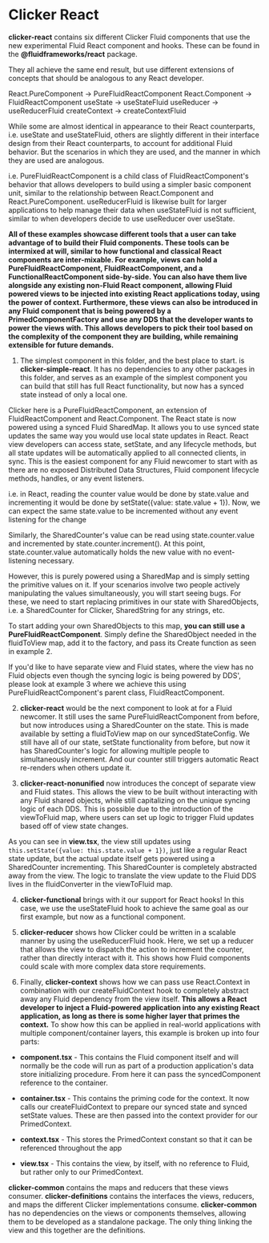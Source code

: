 # Clicker React

**clicker-react** contains six different Clicker Fluid components that use the new experimental Fluid React component and hooks. These can be found in the **@fluidframeworks/react** package.

They all achieve the same end result, but use different extensions of concepts that should be analogous to any React developer.

React.PureComponent &rarr; PureFluidReactComponent
React.Component &rarr; FluidReactComponent
useState &rarr; useStateFluid
useReducer &rarr; useReducerFluid
createContext &rarr; createContextFluid

While some are almost identical in appearance to their React counterparts, i.e. useState and useStateFluid, others are slightly different in their interface design from their React counterparts, to account for additional Fluid behavior. But the scenarios in which they are used, and the manner in which they are used are analogous.

i.e. PureFluidReactComponent is a child class of FluidReactComponent's behavior that allows developers to build using a simpler basic component unit, similar to the relationship between React.Component and React.PureComponent. useReducerFluid is likewise built for larger applications to help manage their data when useStateFluid is not sufficient, similar to when developers decide to use useReducer over useState.

**All of these examples showcase different tools that a user can take advantage of to build their Fluid components. These tools can be intermixed at will, similar to how functional and classical React components are inter-mixable. For example, views can hold a PureFluidReactComponent, FluidReactComponent, and a FunctionalReactComponent side-by-side. You can also have them live alongside any existing non-Fluid React component, allowing Fluid powered views to be injected into existing React applications today, using the power of context. Furthermore, these views can also be introduced in any Fluid component that is being powered by a PrimedComponentFactory and use any DDS that the developer wants to power the views with. This allows developers to pick their tool based on the complexity of the component they are building, while remaining extensible for future demands.**

1) The simplest component in this folder, and the best place to start. is **clicker-simple-react**. It has no dependencies to any other packages in this folder, and serves as an example of the simplest component you can build that still has full React functionality, but now has a synced state instead of only a local one.

Clicker here is a PureFluidReactComponent, an extension of FluidReactComponent and React.Component. The React state is now powered using a synced Fluid SharedMap. It allows you to use synced state updates the same way you would use local state updates in React. React view developers can access state, setState, and any lifecycle methods, but all state updates will be automatically applied to all connected clients, in sync. This is the easiest component for any Fluid newcomer to start with as there are no exposed Distributed Data Structures, Fluid component lifecycle methods, handles, or any event listeners.

i.e. in React, reading the counter value would be done by state.value and incrementing it would be done by setState({value: state.value + 1}). Now, we can expect the same state.value to be incremented without any event listening for the change

Similarly, the SharedCounter's value can be read using state.counter.value and incremented by state.counter.increment(). At this point, state.counter.value automatically holds the new value with no event-listening necessary.

However, this is purely powered using a SharedMap and is simply setting the primitive values on it. If your scenarios involve two people actively manipulating the values simultaneously, you will start seeing bugs. For these, we need to start replacing primitives in our state with SharedObjects, i.e. a SharedCounter for Clicker, SharedString for any strings, etc.

To start adding your own SharedObjects to this map, **you can still use a PureFluidReactComponent**. Simply define the SharedObject needed in the fluidToView map, add it to the factory, and pass its Create function as seen in example 2.

If you'd like to have separate view and Fluid states, where the view has no Fluid objects even though the syncing logic is being powered by DDS', please look at example 3 where we achieve this using PureFluidReactComponent's parent class, FluidReactComponent.

2) **clicker-react** would be the next component to look at for a Fluid newcomer. It still uses the same PureFluidReactComponent from before, but now introduces using a SharedCounter on the state. This is made available by setting a fluidToView map on our syncedStateConfig. We still have all of our state, setState functionality from before, but now it has SharedCounter's logic for allowing multiple people to simultaneously increment. And our counter still triggers automatic React re-renders when others update it.

3) **clicker-react-nonunified** now introduces the concept of separate view and Fluid states. This allows the view to be built without interacting with any Fluid shared objects, while still capitalizing on the unique syncing logic of each DDS. This is possible due to the introduction of the viewToFluid map, where users can set up logic to trigger Fluid updates based off of view state changes.

As you can see in **view.tsx**, the view still updates using
`this.setState({value: this.state.value + 1})`, just like a regular React state update, but the actual update itself gets powered using a SharedCounter incrementing. This SharedCounter is completely abstracted away from the view. The logic to translate the view update to the Fluid DDS lives in the fluidConverter in the viewToFluid map.

4) **clicker-functional** brings with it our support for React hooks! In this case, we use the useStateFluid hook to achieve the same goal as our first example, but now as a functional component.

5) **clicker-reducer** shows how Clicker could be written in a scalable manner by using the useReducerFluid hook. Here, we set up a reducer that allows the view to dispatch the action to increment the counter, rather than directly interact with it. This shows how Fluid components could scale with more complex data store requirements.

6) Finally, **clicker-context** shows how we can pass use React.Context in combination with our createFluidContext hook to completely abstract away any Fluid dependency from the view itself. **This allows a React developer to inject a Fluid-powered application into any existing React application, as long as there is some higher layer that primes the context.** To show how this can be applied in real-world applications with multiple component/container layers, this example is broken up into four parts:

- **component.tsx** - This contains the Fluid component itself and will normally be the code will run as part of a production application's data store initializing procedure. From here it can pass the syncedComponent reference to the container.

- **container.tsx** - This contains the priming code for the context. It now calls our createFluidContext to prepare our synced state and synced setState values. These are then passed into the context provider for our PrimedContext.

- **context.tsx** - This stores the PrimedContext constant so that it can be referenced throughout the app

- **view.tsx** - This contains the view, by itself, with no reference to Fluid, but rather only to our PrimedContext.

**clicker-common** contains the maps and reducers that these views consumer.
**clicker-definitions** contains the interfaces the views, reducers, and maps the different Clicker implementations consume.
**clicker-common** has no dependencies on the views or components themselves, allowing them to be developed as a standalone package. The only thing linking the view and this together are the definitions.
